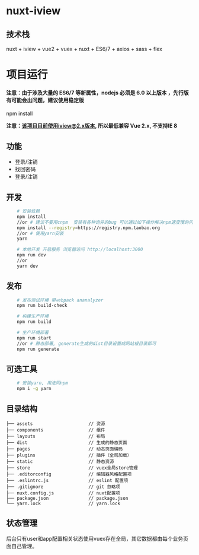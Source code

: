 # nuxt-iview #

## 技术栈
nuxt + iview + vue2 + vuex + nuxt + ES6/7 + axios + sass + flex 

# 项目运行

#### 注意：由于涉及大量的 ES6/7 等新属性，nodejs 必须是 6.0 以上版本 ，先行版有可能会出问题，建议使用稳定版

npm install

**注意：该项目目前使用iview@2.x版本, 所以最低兼容 Vue 2.x, 不支持IE 8**



## 功能
- 登录/注销
- 找回密码
- 登录/注销

## 开发
```bash
    # 安装依赖
    npm install
    //or # 建议不要用cnpm  安装有各种诡异的bug 可以通过如下操作解决npm速度慢的问题
    npm install --registry=https://registry.npm.taobao.org
    //or # 使用yarn安装
    yarn

    # 本地开发 开启服务 浏览器访问 http://localhost:3000
    npm run dev
    //or
    yarn dev
```

## 发布
```bash
    # 发布测试环境 带webpack ananalyzer
    npm run build-check

    # 构建生产环境
    npm run build

    # 生产环境部署
    npm run start
    //or # 静态部署, generate生成的dist目录设置成网站根目录即可
    npm run generate
```

## 可选工具
```bash
    # 安装yarn, 用法同npm
    npm i -g yarn
```

## 目录结构
```shell
├── assets                     // 资源
├── components                 // 组件
├── layouts                    // 布局
├── dist                       // 生成的静态页面
├── pages                      // 动态页面编码
├── plugins                    // 插件（全局加载）
├── static                     // 静态资源
├── store                      // vuex全局store管理
├── .editorconfig              // 编辑器风格配置项
├── .eslintrc.js               // eslint 配置项
├── .gitignore                 // git 忽略项
├── nuxt.config.js             // nuxt配置项
├── package.json               // package.json
└── yarn.lock                  // yarn.lock
```


## 状态管理
后台只有user和app配置相关状态使用vuex存在全局，其它数据都由每个业务页面自己管理。
